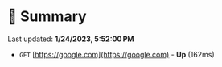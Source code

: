 # 📖 Summary
Last updated: **1/24/2023, 5:52:00 PM**

- `GET` [https://google.com](https://google.com) - **Up** (162ms)
